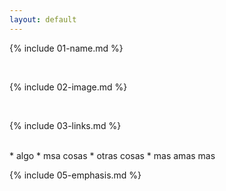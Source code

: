 ```yaml
---
layout: default
---
```


{% include 01-name.md %}

<br>

{% include 02-image.md %}

<br>

{% include 03-links.md %}

<br>
* algo
* msa cosas
* otras cosas
 * mas amas mas
<br>

{% include 05-emphasis.md %}
